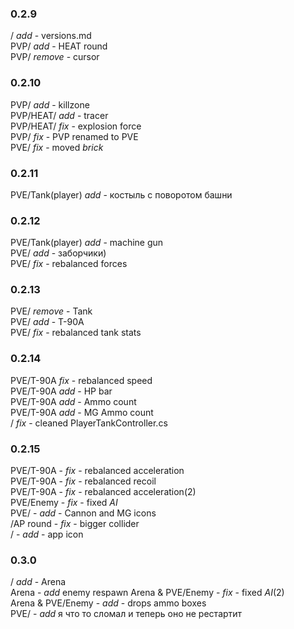 ### 0.2.9
/ *add* - versions.md\
PVP/ *add* - HEAT round\
PVP/ *remove* - cursor  

### 0.2.10
PVP/ *add* - killzone\
PVP/HEAT/ *add* - tracer\
PVP/HEAT/ *fix* - explosion force\
PVP/ *fix* - PVP renamed to PVE\
PVE/ *fix* - moved *brick*  

### 0.2.11
PVE/Tank(player) *add* - костыль с поворотом башни  

### 0.2.12
PVE/Tank(player) *add* - machine gun\
PVE/ *add* - заборчики)\
PVE/ *fix* - rebalanced forces  

### 0.2.13
PVE/ *remove* - Tank\
PVE/ *add* - T-90A\
PVE/ *fix* - rebalanced tank stats

### 0.2.14
PVE/T-90A *fix* - rebalanced speed\
PVE/T-90A *add* - HP bar\
PVE/T-90A *add* - Ammo count\
PVE/T-90A *add* - MG Ammo count\
/ *fix* - cleaned PlayerTankController.cs

### 0.2.15
PVE/T-90A - *fix* - rebalanced acceleration\
PVE/T-90A - *fix* - rebalanced recoil\
PVE/T-90A - *fix* - rebalanced acceleration(2)\
PVE/Enemy - *fix* - fixed *AI*\
PVE/ - *add* - Cannon and MG icons\
/AP round - *fix* - bigger collider\
/ - *add* - app icon

### 0.3.0
/ *add* - Arena\
Arena - *add* enemy respawn
Arena & PVE/Enemy - *fix* - fixed *AI*(2)\
Arena & PVE/Enemy - *add* - drops ammo boxes\
PVE/ - *add* я что то сломал и теперь оно не рестартит